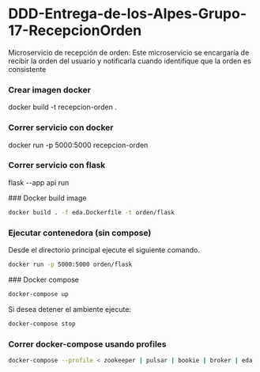 # DDD-Entrega-de-los-Alpes-Grupo-17-RecepcionOrden
Microservicio de recepción de orden: Este microservicio se encargaría de recibir la orden del usuario y notificarla cuando identifique que la orden es consistente


### Crear imagen docker
docker build -t recepcion-orden .

### Correr servicio con docker
docker run -p 5000:5000 recepcion-orden

### Correr servicio con flask
 flask --app api run

### Docker build image
```bash
docker build . -f eda.Dockerfile -t orden/flask 
```

### Ejecutar contenedora (sin compose)

Desde el directorio principal ejecute el siguiente comando.

```bash
docker run -p 5000:5000 orden/flask
```

### Docker compose
```bash
docker-compose up
```

Si desea detener el ambiente ejecute:

```bash
docker-compose stop
```



### Correr docker-compose usando profiles
```bash
docker-compose --profile < zookeeper | pulsar | bookie | broker | eda   > up
```